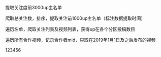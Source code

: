 提取关注度前3000up主名单

爬取总关注数，排序，提取关注前1000up主名单（标注数据提取时间）

遍历名单，爬取关注列表及视频列表，获得up在各个分区投稿数目

遍历所有合作视频，记录合作者mid，只取在2019年1月1日及之后发布的视频

123456
